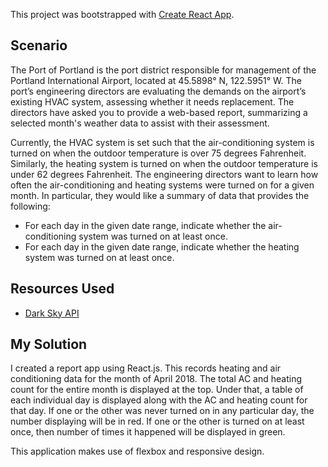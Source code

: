 This project was bootstrapped with [Create React App](https://github.com/facebookincubator/create-react-app).

## Scenario

The Port of Portland is the port district responsible for management of the Portland International
Airport, located at 45.5898° N, 122.5951° W. The port’s engineering directors are evaluating the
demands on the airport’s existing HVAC system, assessing whether it needs replacement. The
directors have asked you to provide a web-based report, summarizing a selected month's weather
data to assist with their assessment.

Currently, the HVAC system is set such that the air-conditioning system is turned on when the
outdoor temperature is over 75 degrees Fahrenheit. Similarly, the heating system is turned on
when the outdoor temperature is under 62 degrees Fahrenheit.
The engineering directors want to learn how often the air-conditioning and heating systems were
turned on for a given month. In particular, they would like a summary of data that provides the
following:

* For each day in the given date range, indicate whether the air-conditioning system was turned on
at least once.
* For each day in the given date range, indicate whether the heating system was turned on at least
once.

## Resources Used

* [Dark Sky API](https://darksky.net/dev)

## My Solution

I created a report app using React.js. This records heating and air conditioning data for the month of April 2018. The total AC and heating count for the entire month is displayed at the top. Under that, a table of each individual day is displayed along with the AC and heating count for that day. If one or the other was never turned on in any particular day, the number displaying will be in red. If one or the other is turned on at least once, then number of times it happened will be displayed in green.

This application makes use of flexbox and responsive design.